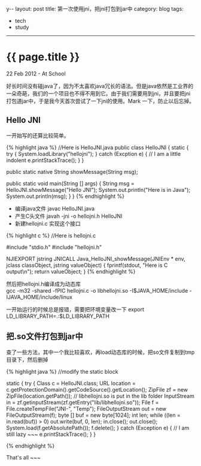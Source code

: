 y--
layout: post
title:  第一次使用jni，把jni打包到jar中 
category: blog
tags:
  - tech
  - study
---

{{ page.title }}
================

<p class="meta">22 Feb 2012 - At School</p>

好长时间没有碰java了，因为不太喜欢java冗长的语法。但是java依然是工业界的一朵奇葩，我们的一个项目也不得不用到它。由于我们需要用到jni，并且要把jni打包道jar中，于是我今天首次尝试了一下jni的使用。Mark 一下，防止以后忘掉。

Hello JNI
---------

一开始写的还算比较简单。

{% highlight java %}
//Here is HelloJNI.java
public class HelloJNI {
  static {
    try {
      System.loadLibrary("hellojni");
    } catch (Excption e) {     // I am a little indolent
      e.printStackTrace();
    }
  }

  public static native String showMessage(String msg);

  public static void main(String [] args) {
    String msg = HelloJNI.showMessage("Hello JNI");
    System.out.println("Here is in Java");
    System.out.println(msg);
  }
}
{% endhighlight %}

* 编译java文件  javac HelloJNI.java
* 产生C头文件   javah -jni -o hellojni.h HelloJNI
* 新建hellojni.c 实现这个接口

{% highlight c %}
//Here is hellojni.c

#include "stdio.h"
#include "hellojni.h"

NJIEXPORT jstring JNICALL
Java_HelloJNI_showMessage(JNIEnv * env, jclass classObject, jstring valueObject) {
  fprintf(stdout, "Here is C output\n");
  return valueObject;
}
{% endhighlight %}

然后把hellojni.h编译成为动态库   
gcc -m32 -shared -fPIC hellojni.c -o libhellojni.so -I$JAVA_HOME/include -IJAVA_HOME/include/linux

一开始运行的时候总是报错，需要把环境变量改一下   export LD_LIBRARY_PATH=.:$LD_LIBRARY_PATH

把.so文件打包到jar中
-------------------

查了一些方法，其中一个我比较喜欢，再load动态库的时候，把so文件复制到tmp目录下，然后删掉

{% highlight java %}
//modify the static block

static {
  try {
    Class c = HelloJNI.class;
    URL location = 
      c.getProtectionDomain().getCodeSource().getLocation();
    ZipFile zf = new ZipFile(location.getPath());
    // libhellojni.so is put in the lib folder
    InputStream in = zf.getinputStream(zf.getEntry("lib/libhellojni.so"));
    File f = File.createTempFile("JNI-", "Temp");
    FileOutputStream out = new FileOutputStream(f);
    byte [] buf = new byte[1024];
    int len;
    while ((len = in.read(buf)) > 0)
      out.write(buf, 0, len);
    in.close();
    out.close();
    System.load(f.getAbsolutePath());
    f.delete();
  } catch (Exception e) { // I am still lazy ~~~
    e.printStackTrace();
  }
}

{% endhighlight %}

That's all ~~~ 



